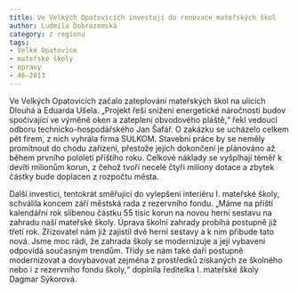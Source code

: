 ```yaml
---
title: Ve Velkých Opatovicích investují do renovace mateřských škol
author: Ludmila Dobrozemská
category: z regionu
tags:
- Velké Opatovice
- mateřské školy
- opravy
- 46-2013
---
```


Ve Velkých Opatovicích začalo zateplování mateřských škol na ulicích Dlouhá a Eduarda Ušela. „Projekt řeší snížení energetické náročnosti budov spočívající ve výměně oken a zateplení obvodového pláště,“ řekl vedoucí odboru technicko-hospodářského Jan Šafář. O zakázku se ucházelo celkem pět firem, z nich vyhrála firma SULKOM. Stavební práce by se neměly promítnout do chodu zařízení, přestože jejich dokončení je plánováno až během prvního pololetí příštího roku. Celkové náklady se vyšplhají téměř k devíti milionům korun, z čehož tvoří necelé čtyři miliony dotace a zbytek částky bude doplacen z rozpočtu města.

Další investici, tentokrát směřující do vylepšení interiéru I. mateřské školy, schválila koncem září městská rada z rezervního fondu. „Máme na příští kalendářní rok slíbenou částku 55 tisíc korun na novou herní sestavu na zahradu naší mateřské školy. Úprava školní zahrady probíhá postupně již třetí rok. Zřizovatel nám již zajistil dvě herní sestavy a k nim přibude tato nová. Jsme moc rádi, že zahrada školy se modernizuje a její vybavení odpovídá současným trendům. Třídy se nám také daří postupně modernizovat a dovybavovat zejména z prostředků získaných ze školného nebo i z rezervního fondu školy,“ doplnila ředitelka I. mateřské školy Dagmar Sýkorová.